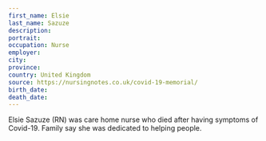 ```yaml
---
first_name: Elsie
last_name: Sazuze
description: 
portrait: 
occupation: Nurse
employer: 
city: 
province: 
country: United Kingdom
source: https://nursingnotes.co.uk/covid-19-memorial/
birth_date: 
death_date: 
---
```


Elsie Sazuze (RN) was care home nurse who died after having symptoms of Covid-19. Family say she was dedicated to helping people.